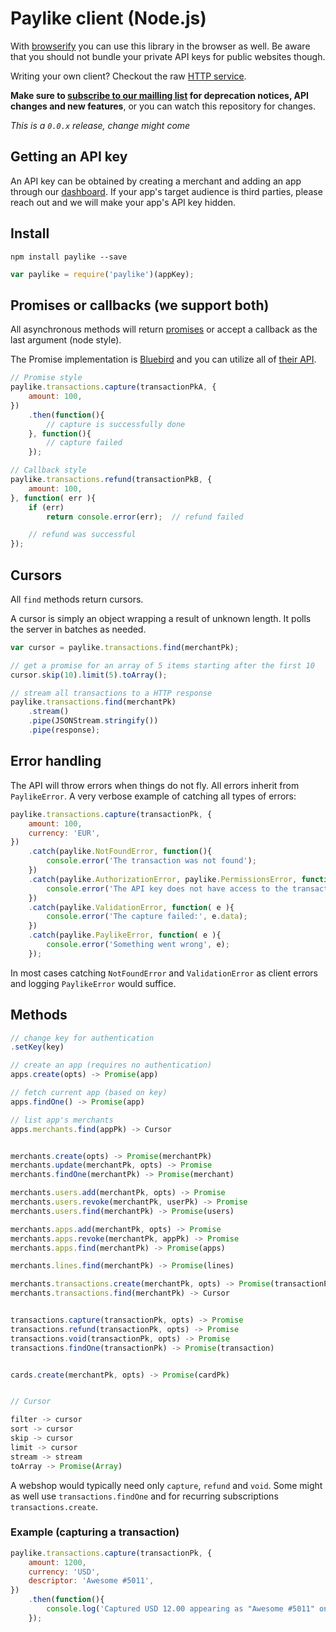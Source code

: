 # Paylike client (Node.js)

With [browserify](https://github.com/substack/node-browserify/) you can use
this library in the browser as well. Be aware that you should not bundle your
private API keys for public websites though.

Writing your own client? Checkout the raw [HTTP service](https://github.com/paylike/api-docs).

**Make sure to [subscribe to our mailling list](http://eepurl.com/bCGmg1)
for deprecation notices, API changes and new features**, or you can watch this repository for changes.

*This is a `0.0.x` release, change might come*

## Getting an API key

An API key can be obtained by creating a merchant and adding an app through our [dashboard](https://app.paylike.io). If your app's target audience is third parties, please reach out and we will make your app's API key hidden.

## Install

```shell
npm install paylike --save
```

```js
var paylike = require('paylike')(appKey);
```

## Promises or callbacks (we support both)

All asynchronous methods will return [promises](https://developer.mozilla.org/en-US/docs/Web/JavaScript/Reference/Global_Objects/Promise) or accept a callback as the last argument (node style).

The Promise implementation is [Bluebird](https://github.com/petkaantonov/bluebird) and you can utilize all of [their API](https://github.com/petkaantonov/bluebird/blob/master/API.md).

```js
// Promise style
paylike.transactions.capture(transactionPkA, {
	amount: 100,
})
	.then(function(){
		// capture is successfully done
	}, function(){
		// capture failed
	});

// Callback style
paylike.transactions.refund(transactionPkB, {
	amount: 100,
}, function( err ){
	if (err)
		return console.error(err);	// refund failed

	// refund was successful
});
```

## Cursors

All `find` methods return cursors.

A cursor is simply an object wrapping a result of unknown length. It polls the
server in batches as needed.

```js
var cursor = paylike.transactions.find(merchantPk);

// get a promise for an array of 5 items starting after the first 10
cursor.skip(10).limit(5).toArray();

// stream all transactions to a HTTP response
paylike.transactions.find(merchantPk)
	.stream()
	.pipe(JSONStream.stringify())
	.pipe(response);
```

## Error handling

The API will throw errors when things do not fly. All errors inherit from
`PaylikeError`. A very verbose example of catching all types of errors:

```js
paylike.transactions.capture(transactionPk, {
	amount: 100,
	currency: 'EUR',
})
	.catch(paylike.NotFoundError, function(){
		console.error('The transaction was not found');
	})
	.catch(paylike.AuthorizationError, paylike.PermissionsError, function(){
		console.error('The API key does not have access to the transaction');
	})
	.catch(paylike.ValidationError, function( e ){
		console.error('The capture failed:', e.data);
	})
	.catch(paylike.PaylikeError, function( e ){
		console.error('Something went wrong', e);
	});
```

In most cases catching `NotFoundError` and `ValidationError` as client errors
and logging `PaylikeError` would suffice.

## Methods

```js
// change key for authentication
.setKey(key)

// create an app (requires no authentication)
apps.create(opts) -> Promise(app)

// fetch current app (based on key)
apps.findOne() -> Promise(app)

// list app's merchants
apps.merchants.find(appPk) -> Cursor


merchants.create(opts) -> Promise(merchantPk)
merchants.update(merchantPk, opts) -> Promise
merchants.findOne(merchantPk) -> Promise(merchant)

merchants.users.add(merchantPk, opts) -> Promise
merchants.users.revoke(merchantPk, userPk) -> Promise
merchants.users.find(merchantPk) -> Promise(users)

merchants.apps.add(merchantPk, opts) -> Promise
merchants.apps.revoke(merchantPk, appPk) -> Promise
merchants.apps.find(merchantPk) -> Promise(apps)

merchants.lines.find(merchantPk) -> Promise(lines)

merchants.transactions.create(merchantPk, opts) -> Promise(transactionPk)
merchants.transactions.find(merchantPk) -> Cursor


transactions.capture(transactionPk, opts) -> Promise
transactions.refund(transactionPk, opts) -> Promise
transactions.void(transactionPk, opts) -> Promise
transactions.findOne(transactionPk) -> Promise(transaction)


cards.create(merchantPk, opts) -> Promise(cardPk)


// Cursor

filter -> cursor
sort -> cursor
skip -> cursor
limit -> cursor
stream -> stream
toArray -> Promise(Array)
```

A webshop would typically need only `capture`, `refund` and `void`. Some might
as well use `transactions.findOne` and for recurring subscriptions
`transactions.create`.

### Example (capturing a transaction)

```js
paylike.transactions.capture(transactionPk, {
	amount: 1200,
	currency: 'USD',
	descriptor: 'Awesome #5011',
})
	.then(function(){
		console.log('Captured USD 12.00 appearing as "Awesome #5011" on customers bank statement');
	});
```
